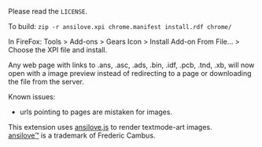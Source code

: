 Please read the `LICENSE`.

To build: `zip -r ansilove.xpi chrome.manifest install.rdf chrome/`

In FireFox: Tools > Add-ons > Gears Icon > Install Add-on From File... > Choose the XPI file and install.

Any web page with links to .ans, .asc, .ads, .bin, .idf, .pcb, .tnd, .xb,  will now open with a image preview instead of redirecting to a page or downloading the file from the server.

Known issues:
- urls pointing to pages are mistaken for images.

This extension uses [ansilove.js][1] to render textmode-art images.  
[ansilove™][2] is a trademark of Frederic Cambus.

[1]: http://andyherbert.github.io/ansilove.js/
[2]: https://github.com/fcambus/ansilove